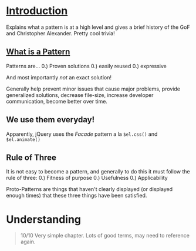 # [Introduction](https://addyosmani.com/resources/essentialjsdesignpatterns/book/#introduction)
Explains what a pattern is at a high level and gives a brief history of the GoF
and Christopher Alexander. Pretty cool trivia!

## [What is a Pattern](https://addyosmani.com/resources/essentialjsdesignpatterns/book/#whatisapattern)
Patterns are...
0.) Proven solutions
0.) easily reused
0.) expressive

And most importantly _not_ an exact solution!

Generally help prevent minor issues that cause major problems, provide generalized
solutions, decrease file-size, increase developer communication, become better over time.

## We use them everyday!
Apparently, jQuery uses the _Facade_ pattern a la `$el.css()` and `$el.animate()`

## Rule of Three
It is not easy to become a pattern, and generally to do this it must follow the
rule of three:
0.) Fitness of purpose
0.) Usefulness
0.) Applicability

Proto-Patterns are things that haven't clearly displayed (or displayed enough times)
that these three things have been satisfied.

# Understanding
> 10/10
Very simple chapter. Lots of good terms, may need to reference again.

